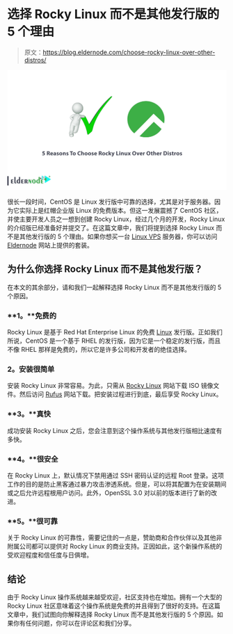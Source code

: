 # 选择 Rocky Linux 而不是其他发行版的 5 个理由

> 原文：<https://blog.eldernode.com/choose-rocky-linux-over-other-distros/>

![5 Reasons To Choose Rocky Linux Over Other Distros](img/2bc7e08920f88652c7c6a46289174be5.png)

很长一段时间，CentOS 是 Linux 发行版中可靠的选择，尤其是对于服务器。因为它实际上是红帽企业版 Linux 的免费版本。但这一发展震撼了 CentOS 社区，并使主要开发人员之一想到创建 Rocky Linux，经过几个月的开发，Rocky Linux 的介绍版已经准备好并提交了。在这篇文章中，我们将提到选择 Rocky Linux 而不是其他发行版的 5 个理由。如果你想买一台 [Linux VPS](https://eldernode.com/linux-vps/) 服务器，你可以访问 [Eldernode](https://eldernode.com/) 网站上提供的套装。

## 为什么你选择 Rocky Linux 而不是其他发行版？

在本文的其余部分，请和我们一起解释选择 Rocky Linux 而不是其他发行版的 5 个原因。

### **1。**免费的

Rocky Linux 是基于 Red Hat Enterprise Linux 的免费 [Linux](https://blog.eldernode.com/tag/linux/) 发行版。正如我们所说，CentOS 是一个基于 RHEL 的发行版，因为它是一个稳定的发行版，而且不像 RHEL 那样是免费的，所以它是许多公司和开发者的绝佳选择。

### **2。安装**很简单

安装 Rocky Linux 非常容易。为此，只需从 [Rocky Linux](https://rockylinux.org/download/) 网站下载 ISO 镜像文件。然后访问 [Rufus](https://rufus.ie/en/) 网站下载。把安装过程进行到底，最后享受 Rocky Linux。

### **3。**真快

成功安装 Rocky Linux 之后，您会注意到这个操作系统与其他发行版相比速度有多快。

### **4。**很安全

在 Rocky Linux 上，默认情况下禁用通过 SSH 密码认证的远程 Root 登录。这项工作的目的是防止黑客通过暴力攻击渗透系统。但是，可以将其配置为在安装期间或之后允许远程根用户访问。此外，OpenSSL 3.0 对以前的版本进行了新的改进。

### **5。**很可靠

关于 Rocky Linux 的可靠性，需要记住的一点是，赞助商和合作伙伴以及其他非附属公司都可以提供对 Rocky Linux 的商业支持。正因如此，这个新操作系统的受欢迎程度和信任度与日俱增。

## 结论

由于 Rocky Linux 操作系统越来越受欢迎，社区支持也在增加。拥有一个大型的 Rocky Linux 社区意味着这个操作系统是免费的并且得到了很好的支持。在这篇文章中，我们试图向你解释选择 Rocky Linux 而不是其他发行版的 5 个原因。如果你有任何问题，你可以在评论区和我们分享。